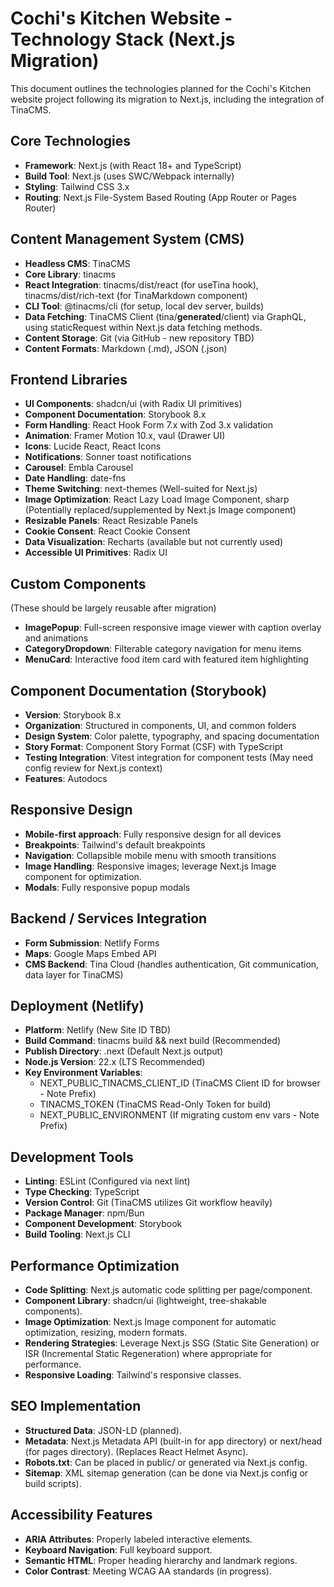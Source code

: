 # Cochi's Kitchen Website - Technology Stack (Next.js Migration)

This document outlines the technologies planned for the Cochi's Kitchen website project following its migration to Next.js, including the integration of TinaCMS.

## Core Technologies

- **Framework**: Next.js (with React 18+ and TypeScript)
- **Build Tool**: Next.js (uses SWC/Webpack internally)
- **Styling**: Tailwind CSS 3.x
- **Routing**: Next.js File-System Based Routing (App Router or Pages Router)

## Content Management System (CMS)

- **Headless CMS**: TinaCMS
- **Core Library**: tinacms
- **React Integration**: tinacms/dist/react (for useTina hook), tinacms/dist/rich-text (for TinaMarkdown component)
- **CLI Tool**: @tinacms/cli (for setup, local dev server, builds)
- **Data Fetching**: TinaCMS Client (tina/**generated**/client) via GraphQL, using staticRequest within Next.js data fetching methods.
- **Content Storage**: Git (via GitHub - new repository TBD)
- **Content Formats**: Markdown (.md), JSON (.json)

## Frontend Libraries

- **UI Components**: shadcn/ui (with Radix UI primitives)
- **Component Documentation**: Storybook 8.x
- **Form Handling**: React Hook Form 7.x with Zod 3.x validation
- **Animation**: Framer Motion 10.x, vaul (Drawer UI)
- **Icons**: Lucide React, React Icons
- **Notifications**: Sonner toast notifications
- **Carousel**: Embla Carousel
- **Date Handling**: date-fns
- **Theme Switching**: next-themes (Well-suited for Next.js)
- **Image Optimization**: React Lazy Load Image Component, sharp (Potentially replaced/supplemented by Next.js Image component)
- **Resizable Panels**: React Resizable Panels
- **Cookie Consent**: React Cookie Consent
- **Data Visualization**: Recharts (available but not currently used)
- **Accessible UI Primitives**: Radix UI

## Custom Components

(These should be largely reusable after migration)

- **ImagePopup**: Full-screen responsive image viewer with caption overlay and animations
- **CategoryDropdown**: Filterable category navigation for menu items
- **MenuCard**: Interactive food item card with featured item highlighting

## Component Documentation (Storybook)

- **Version**: Storybook 8.x
- **Organization**: Structured in components, UI, and common folders
- **Design System**: Color palette, typography, and spacing documentation
- **Story Format**: Component Story Format (CSF) with TypeScript
- **Testing Integration**: Vitest integration for component tests (May need config review for Next.js context)
- **Features**: Autodocs

## Responsive Design

- **Mobile-first approach**: Fully responsive design for all devices
- **Breakpoints**: Tailwind's default breakpoints
- **Navigation**: Collapsible mobile menu with smooth transitions
- **Image Handling**: Responsive images; leverage Next.js Image component for optimization.
- **Modals**: Fully responsive popup modals

## Backend / Services Integration

- **Form Submission**: Netlify Forms
- **Maps**: Google Maps Embed API
- **CMS Backend**: Tina Cloud (handles authentication, Git communication, data layer for TinaCMS)

## Deployment (Netlify)

- **Platform**: Netlify (New Site ID TBD)
- **Build Command**: tinacms build && next build (Recommended)
- **Publish Directory**: .next (Default Next.js output)
- **Node.js Version**: 22.x (LTS Recommended)
- **Key Environment Variables**:
  - NEXT_PUBLIC_TINACMS_CLIENT_ID (TinaCMS Client ID for browser - Note Prefix)
  - TINACMS_TOKEN (TinaCMS Read-Only Token for build)
  - NEXT_PUBLIC_ENVIRONMENT (If migrating custom env vars - Note Prefix)

## Development Tools

- **Linting**: ESLint (Configured via next lint)
- **Type Checking**: TypeScript
- **Version Control**: Git (TinaCMS utilizes Git workflow heavily)
- **Package Manager**: npm/Bun
- **Component Development**: Storybook
- **Build Tooling**: Next.js CLI

## Performance Optimization

- **Code Splitting**: Next.js automatic code splitting per page/component.
- **Component Library**: shadcn/ui (lightweight, tree-shakable components).
- **Image Optimization**: Next.js Image component for automatic optimization, resizing, modern formats.
- **Rendering Strategies**: Leverage Next.js SSG (Static Site Generation) or ISR (Incremental Static Regeneration) where appropriate for performance.
- **Responsive Loading**: Tailwind's responsive classes.

## SEO Implementation

- **Structured Data**: JSON-LD (planned).
- **Metadata**: Next.js Metadata API (built-in for app directory) or next/head (for pages directory). (Replaces React Helmet Async).
- **Robots.txt**: Can be placed in public/ or generated via Next.js config.
- **Sitemap**: XML sitemap generation (can be done via Next.js config or build scripts).

## Accessibility Features

- **ARIA Attributes**: Properly labeled interactive elements.
- **Keyboard Navigation**: Full keyboard support.
- **Semantic HTML**: Proper heading hierarchy and landmark regions.
- **Color Contrast**: Meeting WCAG AA standards (in progress).
